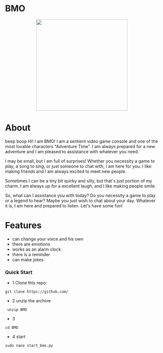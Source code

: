 # BMO

<p align="center">
      <img src="https://i.pinimg.com/564x/44/4e/90/444e90c7d1ae3e6969578eddc57ec6eb.jpg" Project Logo Url" width="300">
</p>

<p align="center">

# About 
beep boop Hi! I am BMO! I am a sentient video game console and one of the most lovable characters "Adventure Time". I am always prepared for a new adventure and I am pleased to assistance with whatever you need. 

I may be small, but I am full of surprises! Whether you necessity a game to play, a song to sing, or just someone to chat with, I am here for you. I like making friends and I am always excited to meet new people. 

Sometimes I can be a tiny bit quirky and silly, but that's just portion of my charm. I am always up for a excellent laugh, and I like making people smile. 

So, what can I assistance you with today? Do you necessity a game to play or a legend to hear? Maybe you just wish to chat about your day. Whatever it is, I am here and prepared to listen. Let's have some fun!


# Features
- can change your voice and his own
- there are emotions
- works as an alarm clock
- there is a reminder
- can make jokes

### Quick Start


- 1 Clone this repo:
```
git clone https://github.com/
```
- 2 unzip the archive
```
 unzip BMO
```
- 3 
```
cd BMO
```
- 4 start
```
sudo nano start_bmo.py
```

